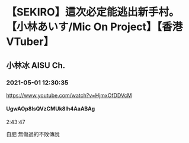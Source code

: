 # 【SEKIRO】這次必定能逃出新手村。【小林あいす/Mic On Project】【香港VTuber】

## 小林冰 AISU Ch. 

### 2021-05-01 12:30:35

https://www.youtube.com/watch?v=HjmxOfDDVcM

#### UgwAOp8lsQVzCMUk8Ih4AaABAg

2:43:47

自肥 無傷過的不敗傳說

